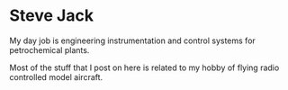 # Steve Jack

My day job is engineering instrumentation and control systems for petrochemical plants.

Most of the stuff that I post on here is related to my hobby of flying radio controlled model aircraft.

